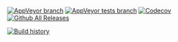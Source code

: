 [![AppVeyor branch](https://img.shields.io/appveyor/ci/j2ghz/modsink/master.svg)](https://ci.appveyor.com/project/j2ghz/modsink)
[![AppVeyor tests branch](https://img.shields.io/appveyor/tests/j2ghz/modsink/master.svg)](https://ci.appveyor.com/project/j2ghz/modsink/build/tests)
[![Codecov](https://img.shields.io/codecov/c/github/j2ghz/ModSink.svg)](https://codecov.io/gh/j2ghz/ModSink)
[![Github All Releases](https://img.shields.io/github/downloads/j2ghz/ModSink/total.svg)](https://github.com/j2ghz/ModSink/releases)

[![Build history](https://buildstats.info/appveyor/chart/j2ghz/modsink)](https://ci.appveyor.com/project/j2ghz/modsink/history)
